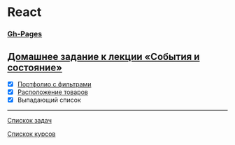 # React
### [Gh-Pages](https://tomsg03.github.io/ra-events-state-dropdown/)

## [Домашнее задание к лекции «События и состояние»](https://github.com/TomSG03/ra16-homeworks/tree/master/events-state)

- [x] [Портфолио с фильтрами](https://github.com/TomSG03/ra-events-state-filter)
- [x] [Расположение товаров](https://github.com/TomSG03/ra-events-state-layouts)
- [x] Выпадающий список

---
[Спискок задач](https://github.com/TomSG03/ra-homeworks-list)

[Спискок курсов](https://github.com/TomSG03/Training-in-Netology)
